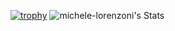 [![trophy](https://github-profile-trophy.vercel.app/?username=michele-lorenzoni&theme=monokai)](https://github.com/ryo-ma/github-profile-trophy)
![michele-lorenzoni's Stats](https://github-readme-stats.vercel.app/api?username=michele-lorenzoni&theme=cobalt&show_icons=true&hide_border=true&count_private=false)
